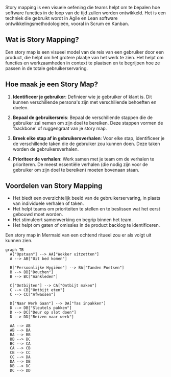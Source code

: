 Story mapping is een visuele oefening die teams helpt om te bepalen hoe software functies in de loop van de tijd zullen worden ontwikkeld. Het is een techniek die gebruikt wordt in Agile en Lean software ontwikkelingsmethodologieën, vooral in Scrum en Kanban.

## Wat is Story Mapping?

Een story map is een visueel model van de reis van een gebruiker door een product, die helpt om het grotere plaatje van het werk te zien. Het helpt om functies en werkzaamheden in context te plaatsen en te begrijpen hoe ze passen in de totale gebruikerservaring.

## Hoe maak je een Story Map?

1. **Identificeer je gebruiker**: Definieer wie je gebruiker of klant is. Dit kunnen verschillende persona's zijn met verschillende behoeften en doelen.

2. **Bepaal de gebruikersreis**: Bepaal de verschillende stappen die de gebruiker zal nemen om zijn doel te bereiken. Deze stappen vormen de 'backbone' of ruggengraat van je story map.

3. **Breek elke stap af in gebruikersverhalen**: Voor elke stap, identificeer je de verschillende taken die de gebruiker zou kunnen doen. Deze taken worden de gebruikersverhalen.

4. **Prioriteer de verhalen**: Werk samen met je team om de verhalen te prioriteren. De meest essentiële verhalen (die nodig zijn voor de gebruiker om zijn doel te bereiken) moeten bovenaan staan.

## Voordelen van Story Mapping

- Het biedt een overzichtelijk beeld van de gebruikerservaring, in plaats van individuele verhalen of taken.
- Het helpt teams om prioriteiten te stellen en te beslissen wat het eerst gebouwd moet worden.
- Het stimuleert samenwerking en begrip binnen het team.
- Het helpt om gaten of omissies in de product backlog te identificeren.


Een story map in Mermaid van een ochtend ritueel zou er als volgt uit kunnen zien. 

```mermaid
graph TB
  A["Opstaan"] --> AA["Wekker uitzetten"]
  A --> AB["Uit bed komen"]

  B["Persoonlijke Hygiëne"] --> BA["Tanden Poetsen"]
  B --> BB["Douchen"]
  B --> BC["Aankleden"]

  C["Ontbijten"] --> CA["Ontbijt maken"]
  C --> CB["Ontbijt eten"]
  C --> CC["Afwassen"]

  D["Naar Werk Gaan"] --> DA["Tas inpakken"]
  D --> DB["Sleutels pakken"]
  D --> DC["Deur op slot doen"]
  D --> DD["Reizen naar werk"]

  AA --> AB
  AB --> BA
  BA --> BB
  BB --> BC
  BC --> CA
  CA --> CB
  CB --> CC
  CC --> DA
  DA --> DB
  DB --> DC
  DC --> DD

```
